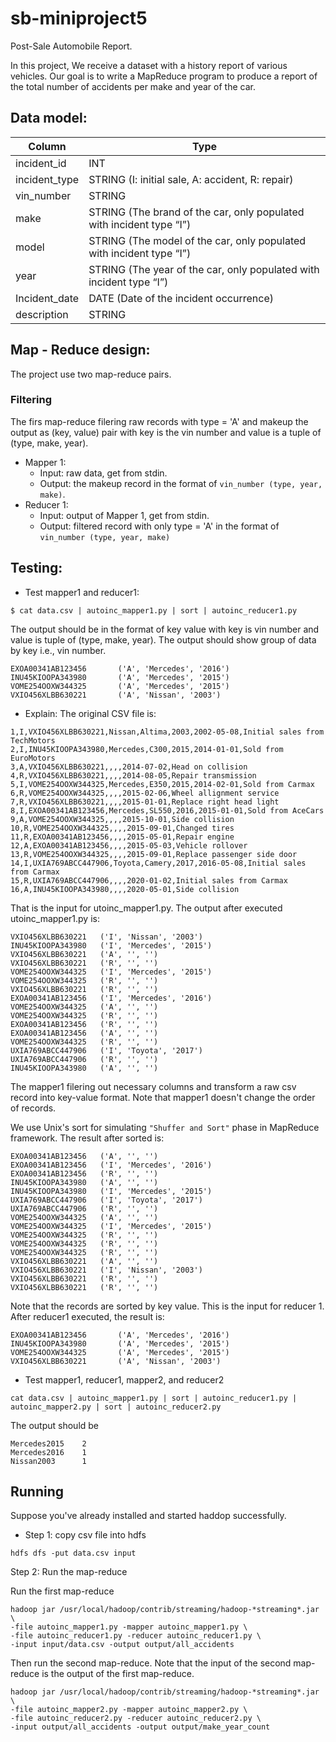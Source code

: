 # sb-miniproject5
Post-Sale Automobile Report.

In this project, We receive a dataset with a history report of various vehicles. Our goal is to
write a MapReduce program to produce a report of the total number of accidents per make and
year of the car.

## Data model:

Column | Type
-------|------
incident_id | INT
incident_type | STRING (I: initial sale, A: accident, R: repair)
vin_number | STRING
make | STRING (The brand of the car, only populated with incident type “I”)
model | STRING (The model of the car, only populated with incident type “I”)
year | STRING (The year of the car, only populated with incident type “I”)
Incident_date | DATE (Date of the incident occurrence)
description | STRING

## Map - Reduce design:
The project use two map-reduce pairs. 
### Filtering
The firs map-reduce filering raw records with type = 'A' and makeup the output as (key, value) pair with key is the vin number and value is a tuple of (type, make, year).
* Mapper 1:
  * Input: raw data, get from stdin.
  * Output: the makeup record in the format of `vin_number (type, year, make)`.
* Reducer 1:
  * Input: output of Mapper 1, get from stdin.
  * Output: filtered record with only type = 'A' in the format of `vin_number (type, year, make)`

## Testing:
* Test mapper1 and reducer1:

`$ cat data.csv | autoinc_mapper1.py | sort | autoinc_reducer1.py`

The output should be in the format of key value with key is vin number and value is tuple of (type, make, year).
The output should show group of data by key i.e., vin number.
```
EXOA00341AB123456       ('A', 'Mercedes', '2016')
INU45KIOOPA343980       ('A', 'Mercedes', '2015')
VOME254OOXW344325       ('A', 'Mercedes', '2015')
VXIO456XLBB630221       ('A', 'Nissan', '2003')
```
* Explain:
The original CSV file is:
```
1,I,VXIO456XLBB630221,Nissan,Altima,2003,2002-05-08,Initial sales from TechMotors
2,I,INU45KIOOPA343980,Mercedes,C300,2015,2014-01-01,Sold from EuroMotors
3,A,VXIO456XLBB630221,,,,2014-07-02,Head on collision
4,R,VXIO456XLBB630221,,,,2014-08-05,Repair transmission
5,I,VOME254OOXW344325,Mercedes,E350,2015,2014-02-01,Sold from Carmax
6,R,VOME254OOXW344325,,,,2015-02-06,Wheel allignment service
7,R,VXIO456XLBB630221,,,,2015-01-01,Replace right head light
8,I,EXOA00341AB123456,Mercedes,SL550,2016,2015-01-01,Sold from AceCars
9,A,VOME254OOXW344325,,,,2015-10-01,Side collision
10,R,VOME254OOXW344325,,,,2015-09-01,Changed tires
11,R,EXOA00341AB123456,,,,2015-05-01,Repair engine
12,A,EXOA00341AB123456,,,,2015-05-03,Vehicle rollover
13,R,VOME254OOXW344325,,,,2015-09-01,Replace passenger side door
14,I,UXIA769ABCC447906,Toyota,Camery,2017,2016-05-08,Initial sales from Carmax
15,R,UXIA769ABCC447906,,,,2020-01-02,Initial sales from Carmax
16,A,INU45KIOOPA343980,,,,2020-05-01,Side collision
```

That is the input for utoinc_mapper1.py. The output after executed utoinc_mapper1.py is:
```
VXIO456XLBB630221	('I', 'Nissan', '2003')
INU45KIOOPA343980	('I', 'Mercedes', '2015')
VXIO456XLBB630221	('A', '', '')
VXIO456XLBB630221	('R', '', '')
VOME254OOXW344325	('I', 'Mercedes', '2015')
VOME254OOXW344325	('R', '', '')
VXIO456XLBB630221	('R', '', '')
EXOA00341AB123456	('I', 'Mercedes', '2016')
VOME254OOXW344325	('A', '', '')
VOME254OOXW344325	('R', '', '')
EXOA00341AB123456	('R', '', '')
EXOA00341AB123456	('A', '', '')
VOME254OOXW344325	('R', '', '')
UXIA769ABCC447906	('I', 'Toyota', '2017')
UXIA769ABCC447906	('R', '', '')
INU45KIOOPA343980	('A', '', '')

```
The mapper1 filering out necessary columns and transform a raw csv record into key-value format. Note that mapper1 doesn't change the order of records.

We use Unix's sort for simulating `"Shuffer and Sort"` phase in MapReduce framework. The result after sorted is:
```
EXOA00341AB123456	('A', '', '')
EXOA00341AB123456	('I', 'Mercedes', '2016')
EXOA00341AB123456	('R', '', '')
INU45KIOOPA343980	('A', '', '')
INU45KIOOPA343980	('I', 'Mercedes', '2015')
UXIA769ABCC447906	('I', 'Toyota', '2017')
UXIA769ABCC447906	('R', '', '')
VOME254OOXW344325	('A', '', '')
VOME254OOXW344325	('I', 'Mercedes', '2015')
VOME254OOXW344325	('R', '', '')
VOME254OOXW344325	('R', '', '')
VOME254OOXW344325	('R', '', '')
VXIO456XLBB630221	('A', '', '')
VXIO456XLBB630221	('I', 'Nissan', '2003')
VXIO456XLBB630221	('R', '', '')
VXIO456XLBB630221	('R', '', '')
```
Note that the records are sorted by key value. This is the input for reducer 1. After reducer1 executed, the result is:
```
EXOA00341AB123456       ('A', 'Mercedes', '2016')
INU45KIOOPA343980       ('A', 'Mercedes', '2015')
VOME254OOXW344325       ('A', 'Mercedes', '2015')
VXIO456XLBB630221       ('A', 'Nissan', '2003')
```

* Test mapper1, reducer1, mapper2, and reducer2

`cat data.csv | autoinc_mapper1.py | sort | autoinc_reducer1.py | autoinc_mapper2.py | sort | autoinc_reducer2.py`

The output should be
```
Mercedes2015    2
Mercedes2016    1
Nissan2003      1
```

## Running
Suppose you've already installed and started haddop successfully.

* Step 1: copy csv file into hdfs
```
hdfs dfs -put data.csv input
```
Step 2: Run the map-reduce

Run the first map-reduce
```
hadoop jar /usr/local/hadoop/contrib/streaming/hadoop-*streaming*.jar \
-file autoinc_mapper1.py -mapper autoinc_mapper1.py \
-file autoinc_reducer1.py -reducer autoinc_reducer1.py \
-input input/data.csv -output output/all_accidents
```

Then run the second map-reduce. Note that the input of the second map-reduce is the output of the first map-reduce.
```
hadoop jar /usr/local/hadoop/contrib/streaming/hadoop-*streaming*.jar \
-file autoinc_mapper2.py -mapper autoinc_mapper2.py \
-file autoinc_reducer2.py -reducer autoinc_reducer2.py \
-input output/all_accidents -output output/make_year_count
```
